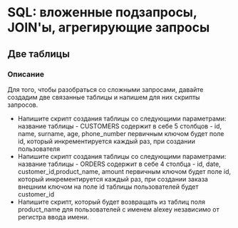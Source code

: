 # SQL: вложенные подзапросы, JOIN'ы, агрегирующие запросы
## Две таблицы
### Описание
Для того, чтобы разобраться со сложными запросами, давайте создадим две связанные таблицы и напишем для них скрипты запросов.

* Напишите скрипт создания таблицы со следующими параметрами:
название таблицы - CUSTOMERS
содержит в себе 5 столбцов - id, name, surname, age, phone_number
первичным ключом будет поле id, который инкрементируется каждый раз, при создании пользователя
* Напишите скрипт создания таблицы со следующими параметрами:
название таблицы - ORDERS
содержит в себе 4 столбца - id, date, customer_id,product_name, amount
первичным ключом будет поле id, который инкрементируется каждый раз, при создании заказа
внешним ключом на поле id таблицы пользователей будет customer_id
* Напишите скрипт, который будет возвращать из таблиц поля product_name для пользователей с именем alexey независимо от регистра ввода имени.
